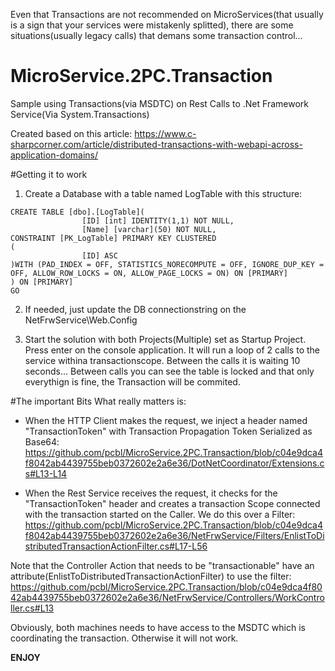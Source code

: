 Even that Transactions are not recommended on MicroServices(that usually is a sign that your services were mistakenly splitted), there are some situations(usually legacy calls) that demans some transaction control...

# MicroService.2PC.Transaction
Sample using Transactions(via MSDTC) on Rest Calls to .Net Framework Service(Via System.Transactions)

Created based on this article:
https://www.c-sharpcorner.com/article/distributed-transactions-with-webapi-across-application-domains/

#Getting it to work
1. Create a Database with a table named LogTable with this structure:
```
CREATE TABLE [dbo].[LogTable](
                [ID] [int] IDENTITY(1,1) NOT NULL,
                [Name] [varchar](50) NOT NULL,
CONSTRAINT [PK_LogTable] PRIMARY KEY CLUSTERED 
(
                [ID] ASC
)WITH (PAD_INDEX = OFF, STATISTICS_NORECOMPUTE = OFF, IGNORE_DUP_KEY = OFF, ALLOW_ROW_LOCKS = ON, ALLOW_PAGE_LOCKS = ON) ON [PRIMARY]
) ON [PRIMARY]
GO
```
2. If needed, just update the DB connectionstring on the NetFrwService\Web.Config

3. Start the solution with both Projects(Multiple) set as Startup Project. Press enter on the console application. It will run a loop of 2 calls to the service withina  transactionscope. Between the calls it is waiting 10 seconds... Between calls you can see the table is locked and that only everythign is fine, the Transaction will be commited.

#The important Bits
What really matters is:
- When the HTTP Client makes the request, we inject a header named "TransactionToken" with Transaction Propagation Token Serialized as Base64:
https://github.com/pcbl/MicroService.2PC.Transaction/blob/c04e9dca4f8042ab4439755beb0372602e2a6e36/DotNetCoordinator/Extensions.cs#L13-L14

- When the Rest Service receives the request, it checks for the "TransactionToken" header and creates a transaction Scope connected with the transaction started on the Caller. We do this over a Filter:
https://github.com/pcbl/MicroService.2PC.Transaction/blob/c04e9dca4f8042ab4439755beb0372602e2a6e36/NetFrwService/Filters/EnlistToDistributedTransactionActionFilter.cs#L17-L56

Note that the Controller Action that needs to be "transactionable" have an attribute(EnlistToDistributedTransactionActionFilter) to use the filter:
https://github.com/pcbl/MicroService.2PC.Transaction/blob/c04e9dca4f8042ab4439755beb0372602e2a6e36/NetFrwService/Controllers/WorkController.cs#L13

Obviously, both machines needs to have access to the MSDTC which is coordinating the transaction. Otherwise it will not work.

**ENJOY**

